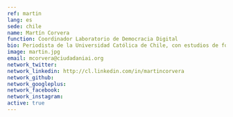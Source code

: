 ```yaml
---
ref: martin
lang: es
sede: chile
name: Martín Corvera
function: Coordinador Laboratorio de Democracia Digital
bio: Periodista de la Universidad Católica de Chile, con estudios de fotografía en Espacio Buenos Aires, Argentina. Ganador en fotografía periodística del concurso Etecom 2012.
image: martin.jpg
email: mcorvera@ciudadaniai.org
network_twitter:
network_linkedin: http://cl.linkedin.com/in/martincorvera
network_github:
network_googleplus:
network_facebook:
network_instagram:
active: true
---
```

